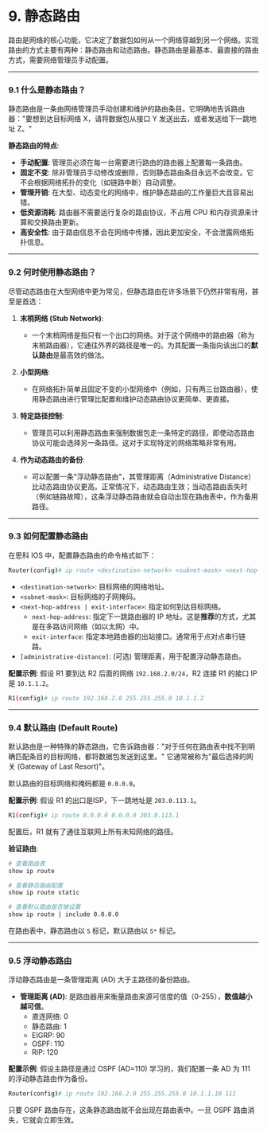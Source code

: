# 9. 静态路由

路由是网络的核心功能，它决定了数据包如何从一个网络穿越到另一个网络。实现路由的方式主要有两种：静态路由和动态路由。静态路由是最基本、最直接的路由方式，需要网络管理员手动配置。

---

### 9.1 什么是静态路由？

静态路由是一条由网络管理员手动创建和维护的路由条目。它明确地告诉路由器："要想到达目标网络 X，请将数据包从接口 Y 发送出去，或者发送给下一跳地址 Z。"

**静态路由的特点**:
-   **手动配置**: 管理员必须在每一台需要进行路由的路由器上配置每一条路由。
-   **固定不变**: 除非管理员手动修改或删除，否则静态路由条目永远不会改变。它不会根据网络拓扑的变化（如链路中断）自动调整。
-   **管理开销**: 在大型、动态变化的网络中，维护静态路由的工作量巨大且容易出错。
-   **低资源消耗**: 路由器不需要运行复杂的路由协议，不占用 CPU 和内存资源来计算和交换路由更新。
-   **高安全性**: 由于路由信息不会在网络中传播，因此更加安全，不会泄露网络拓扑信息。

---

### 9.2 何时使用静态路由？

尽管动态路由在大型网络中更为常见，但静态路由在许多场景下仍然非常有用，甚至是首选：

1.  **末梢网络 (Stub Network)**:
    -   一个末梢网络是指只有一个出口的网络。对于这个网络中的路由器（称为末梢路由器），它通往外界的路径是唯一的。为其配置一条指向该出口的**默认路由**是最高效的做法。

2.  **小型网络**:
    -   在网络拓扑简单且固定不变的小型网络中（例如，只有两三台路由器），使用静态路由进行管理比配置和维护动态路由协议更简单、更直接。

3.  **特定路径控制**:
    -   管理员可以利用静态路由来强制数据包走一条特定的路径，即使动态路由协议可能会选择另一条路径。这对于实现特定的网络策略非常有用。

4.  **作为动态路由的备份**:
    -   可以配置一条"浮动静态路由"，其管理距离（Administrative Distance）比动态路由协议更高。正常情况下，动态路由生效；当动态路由丢失时（例如链路故障），这条浮动静态路由就会自动出现在路由表中，作为备用路径。

---

### 9.3 如何配置静态路由

在思科 IOS 中，配置静态路由的命令格式如下：
```bash
Router(config)# ip route <destination-network> <subnet-mask> <next-hop-address | exit-interface> [administrative-distance]
```

-   `<destination-network>`: 目标网络的网络地址。
-   `<subnet-mask>`: 目标网络的子网掩码。
-   `<next-hop-address | exit-interface>`: 指定如何到达目标网络。
    -   `next-hop-address`: 指定下一跳路由器的 IP 地址。这是**推荐**的方式，尤其是在多路访问网络（如以太网）中。
    -   `exit-interface`: 指定本地路由器的出站接口。通常用于点对点串行链路。
-   `[administrative-distance]`: (可选) 管理距离，用于配置浮动静态路由。

**配置示例**:
假设 R1 要到达 R2 后面的网络 `192.168.2.0/24`，R2 连接 R1 的接口 IP 是 `10.1.1.2`。
```bash
R1(config)# ip route 192.168.2.0 255.255.255.0 10.1.1.2
```

---

### 9.4 默认路由 (Default Route)

默认路由是一种特殊的静态路由，它告诉路由器："对于任何在路由表中找不到明确匹配条目的目标网络，都将数据包发送到这里。" 它通常被称为"最后选择的网关 (Gateway of Last Resort)"。

默认路由的目标网络和掩码都是 `0.0.0.0`。

**配置示例**:
假设 R1 的出口是ISP，下一跳地址是 `203.0.113.1`。
```bash
R1(config)# ip route 0.0.0.0 0.0.0.0 203.0.113.1
```
配置后，R1 就有了通往互联网上所有未知网络的路径。

**验证路由**:
```bash
# 查看路由表
show ip route

# 查看静态路由配置
show ip route static

# 查看默认路由是否被设置
show ip route | include 0.0.0.0
```
在路由表中，静态路由以 `S` 标记，默认路由以 `S*` 标记。

---

### 9.5 浮动静态路由

浮动静态路由是一条管理距离 (AD) 大于主路径的备份路由。

-   **管理距离 (AD)**: 是路由器用来衡量路由来源可信度的值（0-255），**数值越小越可信**。
    -   直连网络: 0
    -   静态路由: 1
    -   EIGRP: 90
    -   OSPF: 110
    -   RIP: 120

**配置示例**:
假设主路径是通过 OSPF (AD=110) 学习的，我们配置一条 AD 为 111 的浮动静态路由作为备份。
```bash
Router(config)# ip route 192.168.2.0 255.255.255.0 10.1.1.10 111
```
只要 OSPF 路由存在，这条静态路由就不会出现在路由表中。一旦 OSPF 路由消失，它就会立即生效。 